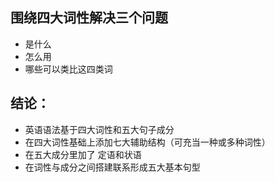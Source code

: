 ## 围绕四大词性解决三个问题

- 是什么
- 怎么用
- 哪些可以类比这四类词

## 结论：

- 英语语法基于四大词性和五大句子成分
- 在四大词性基础上添加七大辅助结构（可充当一种或多种词性）
- 在五大成分里加了 定语和状语
- 在词性与成分之间搭建联系形成五大基本句型